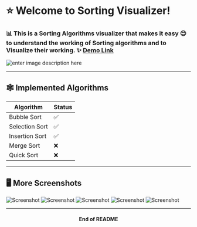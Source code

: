 # ⭐️ Welcome to Sorting Visualizer!
###  📊 This is a Sorting Algorithms visualizer that makes it easy 😊 to understand the working of Sorting algorithms and to Visualize their working. ✨ [Demo Link](https://abhpd.github.io/sorting-visualizer)

![enter image description here](https://i.ibb.co/gr4mVgp/Screenshot-2020-11-24-at-2-03-06-PM.png)

---

## 🕸 Implemented Algorithms
|Algorithm|Status|
|--|--|
|Bubble Sort| ✅ |
|Selection Sort| ✅ |
|Insertion Sort| ✅ |
|Merge Sort| ❌ |
|Quick Sort| ❌ |

---

## 🖥 More Screenshots
![Screenshot](https://i.ibb.co/HYGrFcS/Screenshot-2020-11-24-at-2-04-07-PM.png)
![Screenshot](https://i.ibb.co/WkJ8M1W/Screenshot-2020-11-24-at-2-14-20-PM.png)
![Screenshot](https://i.ibb.co/wZqKwK4/Screenshot-2020-11-24-at-2-14-47-PM.png)
![Screenshot](https://i.ibb.co/Kwr1vJs/Screenshot-2020-11-24-at-2-16-02-PM.png)
![Screenshot](https://i.ibb.co/ZTqv26M/Screenshot-2020-11-24-at-2-15-10-PM.png)

---

#### <center>End of README</center>
